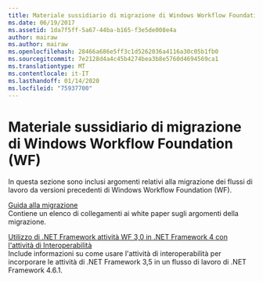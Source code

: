 ```yaml
---
title: Materiale sussidiario di migrazione di Windows Workflow Foundation (WF)
ms.date: 06/19/2017
ms.assetid: 1da7f5ff-5a67-44ba-b165-f3e5de008e4a
author: mairaw
ms.author: mairaw
ms.openlocfilehash: 28466a686e5ff3c1d5262036a4116a30c05b1fb0
ms.sourcegitcommit: 7e2128d4a4c45b4274bea3b8e5760d4694569ca1
ms.translationtype: MT
ms.contentlocale: it-IT
ms.lasthandoff: 01/14/2020
ms.locfileid: "75937700"
---
```

# <a name="windows-workflow-foundation-wf-migration-guidance"></a>Materiale sussidiario di migrazione di Windows Workflow Foundation (WF)

In questa sezione sono inclusi argomenti relativi alla migrazione dei flussi di lavoro da versioni precedenti di Windows Workflow Foundation (WF).

[Guida alla migrazione](migration-guidance.md)   
Contiene un elenco di collegamenti ai white paper sugli argomenti della migrazione.

[Utilizzo di .NET Framework attività WF 3,0 in .NET Framework 4 con l'attività di Interoperabilità](net-framework-3-0-wf-in-net-framework-4-interop.md)   
Include informazioni su come usare l'attività di interoperabilità per incorporare le attività di .NET Framework 3,5 in un flusso di lavoro di .NET Framework 4.6.1.
